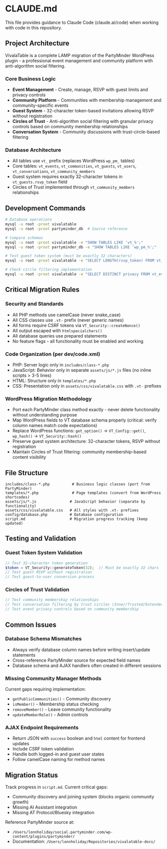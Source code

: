 # CLAUDE.md

This file provides guidance to Claude Code (claude.ai/code) when working with code in this repository.

## Project Architecture

VivalaTable is a complete LAMP migration of the PartyMinder WordPress plugin - a professional event management and community platform with anti-algorithm social filtering.

### Core Business Logic
- **Event Management** - Create, manage, RSVP with guest limits and privacy controls
- **Community Platform** - Communities with membership management and community-specific events
- **Guest System** - 32-character token-based invitations allowing RSVP without registration
- **Circles of Trust** - Anti-algorithm social filtering with granular privacy controls based on community membership relationships
- **Conversation System** - Community discussions with trust-circle-based filtering

### Database Architecture
- All tables use `vt_` prefix (replaces WordPress `wp_pm_` tables)
- Core tables: `vt_events`, `vt_communities`, `vt_guests`, `vt_users`, `vt_conversations`, `vt_community_members`
- Guest system requires exactly 32-character tokens in `vt_guests.rsvp_token` field
- Circles of Trust implemented through `vt_community_members` relationships

## Development Commands

```bash
# Database operations
mysql -u root -proot vivalatable
mysql -u root -proot partyminder_db  # Source reference

# Compare schemas
mysql -u root -proot vivalatable -e "SHOW TABLES LIKE 'vt_%';"
mysql -u root -proot partyminder_db -e "SHOW TABLES LIKE 'wp_pm_%';"

# Test guest token system (must be exactly 32 characters)
mysql -u root -proot vivalatable -e "SELECT LENGTH(rsvp_token) FROM vt_guests;"

# Check circle filtering implementation
mysql -u root -proot vivalatable -e "SELECT DISTINCT privacy FROM vt_events;"
```

## Critical Migration Rules

### Security and Standards
- All PHP methods use camelCase (never snake_case)
- All CSS classes use `.vt-` prefix (never generic names)
- All forms require CSRF tokens via `VT_Security::createNonce()`
- All output escaped with `htmlspecialchars()`
- All database queries use prepared statements
- No feature flags - all functionality must be enabled and working

### Code Organization (per dev/code.xml)
- PHP: Server logic only in `includes/class-*.php`
- JavaScript: Behavior only in separate `assets/js/*.js` files (no inline scripts > 3-5 lines)
- HTML: Structure only in `templates/*.php`
- CSS: Presentation only in `assets/css/vivalatable.css` with `.vt-` prefixes

### WordPress Migration Methodology
- Port each PartyMinder class method exactly - never delete functionality without understanding purpose
- Map WordPress fields to VT database schema properly (critical: verify column names match code expectations)
- Replace WordPress functions: `get_option()` → `VT_Config::get()`, `wp_hash()` → `VT_Security::hash()`
- Preserve guest system architecture: 32-character tokens, RSVP without registration
- Maintain Circles of Trust filtering: community membership-based content visibility

## File Structure

```
includes/class-*.php          # Business logic classes (port from PartyMinder)
templates/*.php               # Page templates (convert from WordPress shortcodes)
assets/js/*.js               # JavaScript behavior (separate by functionality)
assets/css/vivalatable.css   # All styles with .vt- prefixes
config/database.php          # Database configuration
script.md                    # Migration progress tracking (keep updated)
```

## Testing and Validation

### Guest Token System Validation
```php
// Test 32-character token generation
$token = VT_Security::generateToken(32);  // Must be exactly 32 chars
// Test guest RSVP without registration
// Test guest-to-user conversion process
```

### Circles of Trust Validation
```php
// Test community membership relationships
// Test conversation filtering by trust circles (Inner/Trusted/Extended)
// Test event privacy controls based on community membership
```

## Common Issues

### Database Schema Mismatches
- Always verify database column names before writing insert/update statements
- Cross-reference PartyMinder source for expected field names
- Database schema and AJAX handlers often created in different sessions

### Missing Community Manager Methods
Current gaps requiring implementation:
- `getPublicCommunities()` - Community discovery
- `isMember()` - Membership status checking
- `removeMember()` - Leave community functionality
- `updateMemberRole()` - Admin controls

### AJAX Endpoint Requirements
- Return JSON with `success` boolean and `html` content for frontend updates
- Include CSRF token validation
- Handle both logged-in and guest user states
- Follow camelCase naming for method names

## Migration Status

Track progress in `script.md`. Current critical gaps:
- Community discovery and joining system (blocks organic community growth)
- Missing AI Assistant integration
- Missing AT Protocol/Bluesky integration

Reference PartyMinder source at:
- `/Users/lonnholiday/social.partyminder.com/wp-content/plugins/partyminder/`
- Documentation: `/Users/lonnholiday/Repositories/vivalatable-docs/`